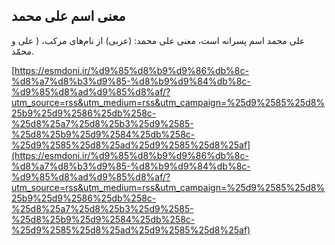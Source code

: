## معنی اسم علی محمد


علی محمد اسم پسرانه است، معنی علی محمد: (عربی) از نام‌های مرکب، ( علی و محمّد.

[https://esmdoni.ir/%d9%85%d8%b9%d9%86%db%8c-%d8%a7%d8%b3%d9%85-%d8%b9%d9%84%db%8c-%d9%85%d8%ad%d9%85%d8%af/?utm_source=rss&utm_medium=rss&utm_campaign=%25d9%2585%25d8%25b9%25d9%2586%25db%258c-%25d8%25a7%25d8%25b3%25d9%2585-%25d8%25b9%25d9%2584%25db%258c-%25d9%2585%25d8%25ad%25d9%2585%25d8%25af](https://esmdoni.ir/%d9%85%d8%b9%d9%86%db%8c-%d8%a7%d8%b3%d9%85-%d8%b9%d9%84%db%8c-%d9%85%d8%ad%d9%85%d8%af/?utm_source=rss&utm_medium=rss&utm_campaign=%25d9%2585%25d8%25b9%25d9%2586%25db%258c-%25d8%25a7%25d8%25b3%25d9%2585-%25d8%25b9%25d9%2584%25db%258c-%25d9%2585%25d8%25ad%25d9%2585%25d8%25af) 